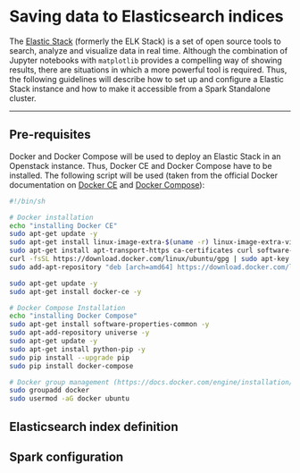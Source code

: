 # Saving data to Elasticsearch indices
The [Elastic Stack](https://www.elastic.co/products) (formerly the ELK Stack) is a set of open source tools to search, analyze and visualize data in real time. Although the combination of Jupyter notebooks with `matplotlib` provides a compelling way of showing results, there are situations in which a more powerful tool is required. Thus, the following guidelines will describe how to set up and configure a Elastic Stack instance and how to make it accessible from a Spark Standalone cluster.

----
## Pre-requisites
Docker and Docker Compose will be used to deploy an Elastic Stack in an Openstack instance. Thus, Docker CE and Docker Compose have to be installed. The following script will be used (taken from the official Docker documentation on [Docker CE](https://docs.docker.com/engine/installation/linux/ubuntu/) and [Docker Compose](https://docs.docker.com/compose/install/)):

```bash
#!/bin/sh

# Docker installation
echo "installing Docker CE"
sudo apt-get update -y
sudo apt-get install linux-image-extra-$(uname -r) linux-image-extra-virtual -y
sudo apt-get install apt-transport-https ca-certificates curl software-properties-common -y
curl -fsSL https://download.docker.com/linux/ubuntu/gpg | sudo apt-key add -
sudo add-apt-repository "deb [arch=amd64] https://download.docker.com/linux/ubuntu $(lsb_release -cs) stable"

sudo apt-get update -y
sudo apt-get install docker-ce -y

# Docker Compose Installation
echo "installing Docker Compose"
sudo apt-get install software-properties-common -y
sudo apt-add-repository universe -y
sudo apt-get update -y
sudo apt-get install python-pip -y
sudo pip install --upgrade pip
sudo pip install docker-compose

# Docker group management (https://docs.docker.com/engine/installation/linux/linux-postinstall/)
sudo groupadd docker
sudo usermod -aG docker ubuntu
```

## Elasticsearch index definition

## Spark configuration